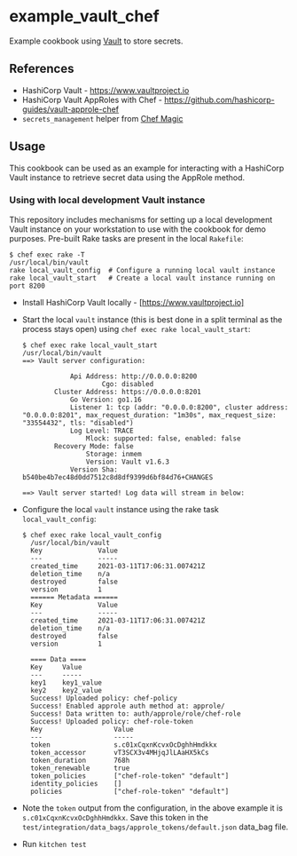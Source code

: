 # example_vault_chef

Example cookbook using [Vault](https://www.vaultproject.io/) to store secrets.

## References

* HashiCorp Vault - https://www.vaultproject.io
* HashiCorp Vault AppRoles with Chef - https://github.com/hashicorp-guides/vault-approle-chef
* `secrets_management` helper from [Chef Magic](https://github.com/chef-davin/chef_magic)

## Usage

This cookbook can be used as an example for interacting with a HashiCorp Vault instance to retrieve secret data using the AppRole method.

### Using with local development Vault instance

This repository includes mechanisms for setting up a local development Vault instance on your workstation to use with the cookbook for demo purposes.  Pre-built Rake tasks are present in the local `Rakefile`:

```plain
$ chef exec rake -T
/usr/local/bin/vault
rake local_vault_config  # Configure a running local vault instance
rake local_vault_start   # Create a local vault instance running on port 8200
```

* Install HashiCorp Vault locally - [https://www.vaultproject.io]
* Start the local `vault` instance (this is best done in a split terminal as the process stays open) using `chef exec rake local_vault_start`:

    ```plain
    $ chef exec rake local_vault_start
    /usr/local/bin/vault
    ==> Vault server configuration:

                Api Address: http://0.0.0.0:8200
                        Cgo: disabled
            Cluster Address: https://0.0.0.0:8201
                Go Version: go1.16
                Listener 1: tcp (addr: "0.0.0.0:8200", cluster address: "0.0.0.0:8201", max_request_duration: "1m30s", max_request_size: "33554432", tls: "disabled")
                Log Level: TRACE
                    Mlock: supported: false, enabled: false
            Recovery Mode: false
                    Storage: inmem
                    Version: Vault v1.6.3
                Version Sha: b540be4b7ec48d0dd7512c8d8df9399d6bf84d76+CHANGES

    ==> Vault server started! Log data will stream in below:
    ```

* Configure the local `vault` instance using the rake task `local_vault_config`:
  ```plain
  $ chef exec rake local_vault_config
    /usr/local/bin/vault
    Key              Value
    ---              -----
    created_time     2021-03-11T17:06:31.007421Z
    deletion_time    n/a
    destroyed        false
    version          1
    ====== Metadata ======
    Key              Value
    ---              -----
    created_time     2021-03-11T17:06:31.007421Z
    deletion_time    n/a
    destroyed        false
    version          1

    ==== Data ====
    Key     Value
    ---     -----
    key1    key1_value
    key2    key2_value
    Success! Uploaded policy: chef-policy
    Success! Enabled approle auth method at: approle/
    Success! Data written to: auth/approle/role/chef-role
    Success! Uploaded policy: chef-role-token
    Key                  Value
    ---                  -----
    token                s.c01xCqxnKcvxOcDghhHmdkkx
    token_accessor       vT3SCX3v4MHjqJlLAaHX5kCs
    token_duration       768h
    token_renewable      true
    token_policies       ["chef-role-token" "default"]
    identity_policies    []
    policies             ["chef-role-token" "default"]
    ```

* Note the `token` output from the configuration, in the above example it is `s.c01xCqxnKcvxOcDghhHmdkkx`.  Save this token in the `test/integration/data_bags/approle_tokens/default.json` data_bag file.
* Run `kitchen test`
